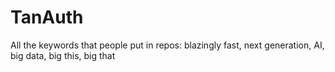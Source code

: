 # TanAuth
All the keywords that people put in repos: blazingly fast, next generation, AI, big data, big this, big that
